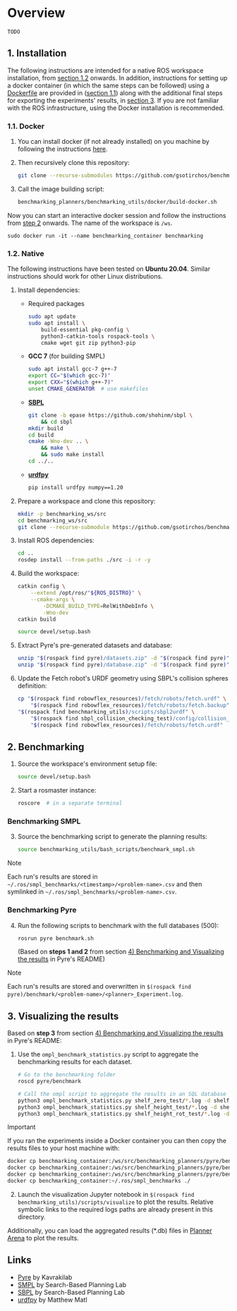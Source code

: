 # Overview

`TODO`
<!--
 - *Brief description*
 - *Links to paper/media*
 - *Citation*
-->


## 1. Installation

The following instructions are intended for a native ROS workspace installation, from [section 1.2](#12-native) onwards. In addition, instructions for setting up a docker container (in which the same steps can be followed) using a [Dockerfile](benchmarking_utils/docker/Dockerfile) are provided in ([section 1.1](#11-docker)) along with the additional final steps for exporting the experiments' results, in [section 3](#3-visualizing-the-results). If you are not familiar with the ROS infrastructure, using the Docker installation is recommended.


### 1.1. Docker

 1. You can install docker (if not already installed) on you machine by following the instructions [here](https://docs.docker.com/get-docker/).

 2. Then recursively clone this repository:

    ``` bash
    git clone --recurse-submodules https://github.com/gsotirchos/benchmarking_planners
    ```

 3. Call the image building script:

    ``` bash
    benchmarking_planners/benchmarking_utils/docker/build-docker.sh
    ```


Now you can start an interactive docker session and follow the instructions from [step 2](#2-benchmarking) onwards. The name of the workspace is `/ws`.

```
sudo docker run -it --name benchmarking_container benchmarking
```

### 1.2. Native

The following instructions have been tested on **Ubuntu 20.04**. Similar instructions should work for other Linux distributions.

 1. Install dependencies:

    - Required packages

      ``` bash
      sudo apt update
      sudo apt install \
          build-essential pkg-config \
          python3-catkin-tools rospack-tools \
          cmake wget git zip python3-pip
      ```

    - **GCC 7** (for building SMPL)

      ``` bash
      sudo apt install gcc-7 g++-7
      export CC="$(which gcc-7)"
      export CXX="$(which g++-7)"
      unset CMAKE_GENERATOR  # use makefiles
      ```

    - **[SBPL](https://github.com/shohinm/sbpl/tree/epase)**

      ``` bash
      git clone -b epase https://github.com/shohinm/sbpl \
          && cd sbpl
      mkdir build
      cd build
      cmake -Wno-dev .. \
          && make \
          && sudo make install
      cd ../..
      ```

    - **[urdfpy](https://github.com/mmatl/urdfpy)**

      ``` bash
      pip install urdfpy numpy==1.20
      ```


 2. Prepare a workspace and clone this repository:
    ``` bash
    mkdir -p benchmarking_ws/src
    cd benchmarking_ws/src
    git clone --recurse-submodule https://github.com/gsotirchos/benchmarking_planners
    ```
 3. Install ROS dependencies:
    ``` bash
    cd ..
    rosdep install --from-paths ./src -i -r -y
    ```

 4. Build the workspace:
    ``` bash
    catkin config \
        --extend /opt/ros/"${ROS_DISTRO}" \
        --cmake-args \
            -DCMAKE_BUILD_TYPE=RelWithDebInfo \
            -Wno-dev
    catkin build

    source devel/setup.bash
    ```

 5. Extract Pyre's pre-generated datasets and database:
    ``` bash
    unzip "$(rospack find pyre)/datasets.zip" -d "$(rospack find pyre)"
    unzip "$(rospack find pyre)/database.zip" -d "$(rospack find pyre)"
    ```

 6. Update the Fetch robot's URDF geometry using SBPL's collision 
    spheres definition:
    ``` bash
    cp "$(rospack find robowflex_resources)/fetch/robots/fetch.urdf" \
        "$(rospack find robowflex_resources)/fetch/robots/fetch.backup"
    "$(rospack find benchmarking_utils)/scripts/sbpl2urdf" \
        "$(rospack find sbpl_collision_checking_test)/config/collision_model_fetch.yaml" \
        "$(rospack find robowflex_resources)/fetch/robots/fetch.urdf"
    ```


## 2. Benchmarking

 1. Source the workspace's environment setup file:

    ``` bash
    source devel/setup.bash
    ```

 2. Start a rosmaster instance:

    ``` bash
    roscore  # in a separate terminal
    ```


### Benchmarking SMPL

 3. Source the benchmarking script to generate the planning results:
    <!--
    > [!WARNING]
    > This will overwrite the folder's contents.
    -->
    
    ``` bash
    source benchmarking_utils/bash_scripts/benchmark_smpl.sh
    ```

> [!NOTE]
> Each run's results are stored in `~/.ros/smpl_benchmarks/<timestamp>/<problem-name>.csv` and then symlinked in `~/.ros/smpl_benchmarks/<problem-name>.csv`.


### Benchmarking Pyre

 4. Run the following scripts to benchmark with the full databases (500):

    ``` bash
    rosrun pyre benchmark.sh
    ```
    
    (Based on **steps 1 and 2** from section [4) Benchmarking and Visualizing the results](https://github.com/KavrakiLab/pyre/tree/master#4-benchmarking-and-visualizing-the-results) in Pyre's README)

> [!NOTE]
> Each run's results are stored and overwritten in `$(rospack find pyre)/benchmark/<problem-name>/<planner>_Experiment.log`.


## 3. Visualizing the results

Based on **step 3** from section [4) Benchmarking and Visualizing the results](https://github.com/KavrakiLab/pyre/tree/master#4-benchmarking-and-visualizing-the-results) in Pyre's README:

 1. Use the `ompl_benchmark_statistics.py` script to aggregate the benchmarking results for each dataset.

    ``` bash
    # Go to the benchmarking folder
    roscd pyre/benchmark

    # Call the ompl script to aggregate the results in an SQL database
    python3 ompl_benchmark_statistics.py shelf_zero_test/*.log -d shelf_zero_test_results.db
    python3 ompl_benchmark_statistics.py shelf_height_test/*.log -d shelf_height_test_results.db
    python3 ompl_benchmark_statistics.py shelf_height_rot_test/*.log -d shelf_height_rot_test_results.db
    ```

> [!IMPORTANT]
> If you ran the experiments inside a Docker container you can then copy the results files to your host machine with:
> ``` bash
> docker cp benchmarking_container:/ws/src/benchmarking_planners/pyre/benchmark/shelf_zero_test_results.db ./
> docker cp benchmarking_container:/ws/src/benchmarking_planners/pyre/benchmark/shelf_height_test_results.db ./
> docker cp benchmarking_container:/ws/src/benchmarking_planners/pyre/benchmark/shelf_height_rot_test_results.db ./
> docker cp benchmarking_container:~/.ros/smpl_benchmarks ./
> ```

 2. Launch the visualization Jupyter notebook in `$(rospack find  benchmarking_utils)/scripts/visualize` to plot the results. Relative symbolic links to the required logs paths are already present in this directory.


Additionally, you can load the aggregated results (*.db) files in [Planner Arena](http://plannerarena.org/) to plot the results.


## Links

 - [Pyre](https://github.com/KavrakiLab/pyre) by Kavrakilab
 - [SMPL](https://github.com/aurone/smpl) by Search-Based Planning Lab
 - [SBPL](https://github.com/sbpl/sbpl) by Search-Based Planning Lab
 - [urdfpy](https://github.com/mmatl/urdfpy) by Matthew Matl
